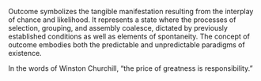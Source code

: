 
Outcome symbolizes the tangible manifestation resulting from the interplay of chance and likelihood. It represents a state where the processes of selection, grouping, and assembly coalesce, dictated by previously established conditions as well as elements of spontaneity. The concept of outcome embodies both the predictable and unpredictable paradigms of existence.

In the words of Winston Churchill, “the price of greatness is responsibility.”

